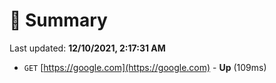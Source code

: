 # 📖 Summary
Last updated: **12/10/2021, 2:17:31 AM**

- `GET` [https://google.com](https://google.com) - **Up** (109ms)
